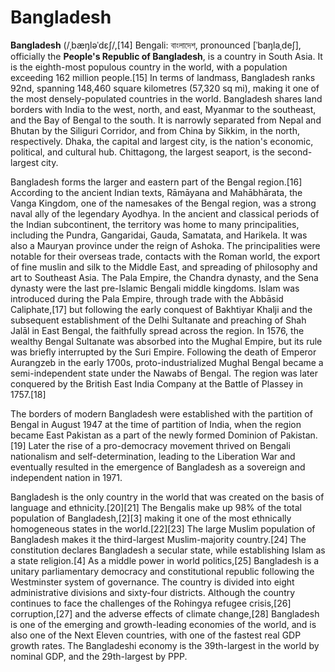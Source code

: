 # Bangladesh

**Bangladesh** (/ˌbæŋləˈdɛʃ/,[14] Bengali: বাংলাদেশ, pronounced [ˈbaŋlaˌdeʃ], officially the **People's Republic of Bangladesh**, is a country in South Asia. It is the eighth-most populous country in the world, with a population exceeding 162 million people.[15] In terms of landmass, Bangladesh ranks 92nd, spanning 148,460 square kilometres (57,320 sq mi), making it one of the most densely-populated countries in the world. Bangladesh shares land borders with India to the west, north, and east, Myanmar to the southeast, and the Bay of Bengal to the south. It is narrowly separated from Nepal and Bhutan by the Siliguri Corridor, and from China by Sikkim, in the north, respectively. Dhaka, the capital and largest city, is the nation's economic, political, and cultural hub. Chittagong, the largest seaport, is the second-largest city.

Bangladesh forms the larger and eastern part of the Bengal region.[16] According to the ancient Indian texts, Rāmāyana and Mahābhārata, the Vanga Kingdom, one of the namesakes of the Bengal region, was a strong naval ally of the legendary Ayodhya. In the ancient and classical periods of the Indian subcontinent, the territory was home to many principalities, including the Pundra, Gangaridai, Gauda, Samatata, and Harikela. It was also a Mauryan province under the reign of Ashoka. The principalities were notable for their overseas trade, contacts with the Roman world, the export of fine muslin and silk to the Middle East, and spreading of philosophy and art to Southeast Asia. The Pala Empire, the Chandra dynasty, and the Sena dynasty were the last pre-Islamic Bengali middle kingdoms. Islam was introduced during the Pala Empire, through trade with the Abbāsid Caliphate,[17] but following the early conquest of Bakhtiyar Khalji and the subsequent establishment of the Delhi Sultanate and preaching of Shah Jalāl in East Bengal, the faithfully spread across the region. In 1576, the wealthy Bengal Sultanate was absorbed into the Mughal Empire, but its rule was briefly interrupted by the Suri Empire. Following the death of Emperor Aurangzeb in the early 1700s, proto-industrialized Mughal Bengal became a semi-independent state under the Nawabs of Bengal. The region was later conquered by the British East India Company at the Battle of Plassey in 1757.[18]

The borders of modern Bangladesh were established with the partition of Bengal in August 1947 at the time of partition of India, when the region became East Pakistan as a part of the newly formed Dominion of Pakistan.[19] Later the rise of a pro-democracy movement thrived on Bengali nationalism and self-determination, leading to the Liberation War and eventually resulted in the emergence of Bangladesh as a sovereign and independent nation in 1971.

Bangladesh is the only country in the world that was created on the basis of language and ethnicity.[20][21] The Bengalis make up 98% of the total population of Bangladesh,[2][3] making it one of the most ethnically homogeneous states in the world.[22][23] The large Muslim population of Bangladesh makes it the third-largest Muslim-majority country.[24] The constitution declares Bangladesh a secular state, while establishing Islam as a state religion.[4] As a middle power in world politics,[25] Bangladesh is a unitary parliamentary democracy and constitutional republic following the Westminster system of governance. The country is divided into eight administrative divisions and sixty-four districts. Although the country continues to face the challenges of the Rohingya refugee crisis,[26] corruption,[27] and the adverse effects of climate change,[28] Bangladesh is one of the emerging and growth-leading economies of the world, and is also one of the Next Eleven countries, with one of the fastest real GDP growth rates. The Bangladeshi economy is the 39th-largest in the world by nominal GDP, and the 29th-largest by PPP.